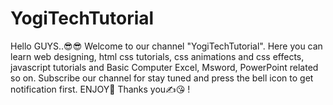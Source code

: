 # YogiTechTutorial
Hello GUYS..😎😎  Welcome to our channel "YogiTechTutorial". Here you can learn web designing, html css tutorials, css animations and css effects, javascript tutorials and Basic Computer Excel, Msword, PowerPoint related so on.  Subscribe our channel for stay tuned and press the bell icon to get notification first.   ENJOY🙏   Thanks you✍😘 !
